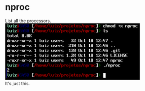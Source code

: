 # nproc
List all the processors.\
![image text](https://github.com/luiztheblues/nproc/blob/main/nproc.sh-demonstration.png)\
It's just this.
